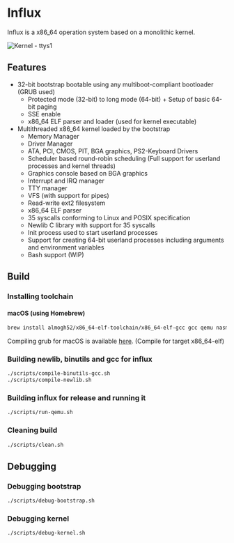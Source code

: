 # Influx

Influx is a x86_64 operation system based on a monolithic kernel.

![Kernel - ttys1](https://i.imgur.com/0D6ycaW.png)

## Features

* 32-bit bootstrap bootable using any multiboot-compliant bootloader (GRUB used)
  * Protected mode (32-bit) to long mode (64-bit) + Setup of basic 64-bit paging
  * SSE enable
  * x86_64 ELF parser and loader (used for kernel executable)
* Multithreaded x86_64 kernel loaded by the bootstrap
  * Memory Manager
  * Driver Manager
  * ATA, PCI, CMOS, PIT, BGA graphics, PS2-Keyboard Drivers
  * Scheduler based round-robin scheduling (Full support for userland processes and kernel threads)
  * Graphics console based on BGA graphics
  * Interrupt and IRQ manager
  * TTY manager
  * VFS (with support for pipes)
  * Read-write ext2 filesystem
  * x86_64 ELF parser
  * 35 syscalls conforming to Linux and POSIX specification
  * Newlib C library with support for 35 syscalls
  * Init process used to start userland processes
  * Support for creating 64-bit userland processes including arguments and environment variables
  * Bash support (WIP)

## Build

### Installing toolchain

#### macOS (using Homebrew)

```bash
brew install almogh52/x86_64-elf-toolchain/x86_64-elf-gcc gcc qemu nasm
```

Compiling grub for macOS is available [here](https://wiki.osdev.org/GRUB#Installing_GRUB_2_on_OS_X). (Compile for target x86_64-elf)

### Building newlib, binutils and gcc for influx

```bash
./scripts/compile-binutils-gcc.sh
./scripts/compile-newlib.sh
```

### Building influx for release and running it

```bash
./scripts/run-qemu.sh
```

### Cleaning build

```bash
./scripts/clean.sh
```

## Debugging

### Debugging bootstrap

```bash
./scripts/debug-bootstrap.sh
```

### Debugging kernel

```bash
./scripts/debug-kernel.sh
```
